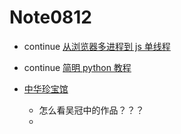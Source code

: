 # Note0812


- continue [从浏览器多进程到 js 单线程](https://segmentfault.com/a/1190000012925872)

- continue [简明 python 教程](https://wizardforcel.gitbooks.io/a-byte-of-python/content/57.html)

- [中华珍宝馆](http://www.ltfc.net/)
    - 怎么看吴冠中的作品？？？
    - 